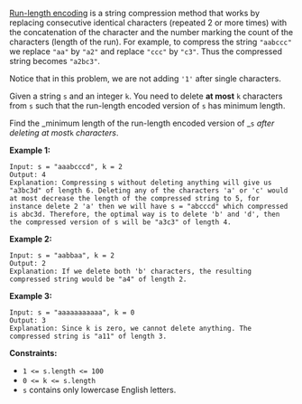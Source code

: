 [Run-length encoding](http://en.wikipedia.org/wiki/Run-length_encoding) is a
string compression method that works by replacing consecutive identical
characters (repeated 2 or more times) with the concatenation of the character
and the number marking the count of the characters (length of the run). For
example, to compress the string `"aabccc"` we replace `"aa"` by `"a2"` and
replace `"ccc"` by `"c3"`. Thus the compressed string becomes `"a2bc3"`.

Notice that in this problem, we are not adding `'1'` after single characters.

Given a string `s` and an integer `k`. You need to delete **at most**  `k`
characters from `s` such that the run-length encoded version of `s` has
minimum length.

Find the _minimum length of the run-length encoded  version of _`s` _after
deleting at most_`k` _characters_.



**Example 1:**

    
    
    Input: s = "aaabcccd", k = 2
    Output: 4
    Explanation: Compressing s without deleting anything will give us "a3bc3d" of length 6. Deleting any of the characters 'a' or 'c' would at most decrease the length of the compressed string to 5, for instance delete 2 'a' then we will have s = "abcccd" which compressed is abc3d. Therefore, the optimal way is to delete 'b' and 'd', then the compressed version of s will be "a3c3" of length 4.

**Example 2:**

    
    
    Input: s = "aabbaa", k = 2
    Output: 2
    Explanation: If we delete both 'b' characters, the resulting compressed string would be "a4" of length 2.
    

**Example 3:**

    
    
    Input: s = "aaaaaaaaaaa", k = 0
    Output: 3
    Explanation: Since k is zero, we cannot delete anything. The compressed string is "a11" of length 3.
    



**Constraints:**

  * `1 <= s.length <= 100`
  * `0 <= k <= s.length`
  * `s` contains only lowercase English letters.


